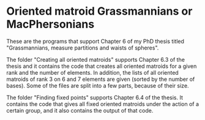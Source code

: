 # Oriented matroid Grassmannians or MacPhersonians

These are the programs that support Chapter 6 of my PhD thesis titled "Grassmannians, measure partitions and waists of spheres".

The folder "Creating all oriented matroids" supports Chapter 6.3 of the thesis and it contains the code that creates all oriented matroids for a given rank and the number of elements. In addition, the lists of all oriented matroids of rank 3 on 6 and 7 elements are given (sorted by the number of bases). Some of the files are split into a few parts, because of their size.

The folder "Finding fixed points" supports Chapter 6.4 of the thesis. It contains the code that gives all fixed oriented matroids under the action of a certain group, and it also contains the output of that code.

